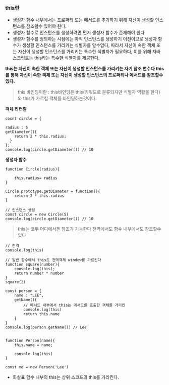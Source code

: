 ### this란 

- 생성자 함수 내부에서는 프로퍼티 또는 메서드를 추가하기 위해 자신이 생성할 인스턴스를 참조할수 있어야 한다.
- 생성자 함수로 인스턴스를 생성하려면 먼저 생성자 함수가 존재해야 한다
- 생성자 함수를 정의하는 시점에는 아직 인스턴스를 생성하기 이전이므로 생성자 함수가 생성할 인스턴스를 가리키는 식별자를 알수없다, 따라서 자신이 속한 객체 또는 자신이 생성할 인스턴스를 가리키는 특수한 식별자가 필요하다, 이를 위해 자바스크립트는 this라는 특수한 식별자를 제공한다.

**this는 자신이 속한 객체 또는 자신이 생성할 인스턴스를 가리키는 자기 참조 변수다 this를 통해 자신이 속한 객체 또는 자신이 생성할 인스턴스의 프로퍼티나 메서드를 참조할수 있다.**

> this 바인딩이란 : this바인딩은 this(키워드로 분류되지만 식별자 역활을 한다)와 this가 가르킬 객체를 바인딩하는것이다.

**객체 리터럴**
```
cosnt circle = {

radius : 5
getDiameter(){
    return 2 * this.radius;
  }
};
console.log(circle.getDiameter()) // 10
```

**생성자 함수**
```
function Circle(radius){

    this.radius= radius
}

Circle.prototype.getDiameter = function(){
    return 2 * this.radius
}

// 인스턴스 생성
const circle = new Circle(5)
console.log(circle.getDiameter()) // 10
```

> this는 코두 어디에서든 참조가 가능한다 전역에서도 함수 내부에서도 참조할수 있다

```
// 전역
console.log(this)

// 일반 함수에서 this도 전역객체 window를 가르킨다
function square(number){
    console.log(this);
    return number * number
}
square(2)

const person = {
    name : "LEE",
    getName(){
        // 메서드 내부에서 this는 메서드를 호출한 객체를 가리킨
        console.log(this)
        return this.name
    }
}
console.log(person.getName()) // Lee


function Person(name){
    this.name = name;

    console.log(this)
}

const me = new Person('Lee')
```

- 화살표 함수 내부의 this는 상위 스코프의 this를 가리킨다.